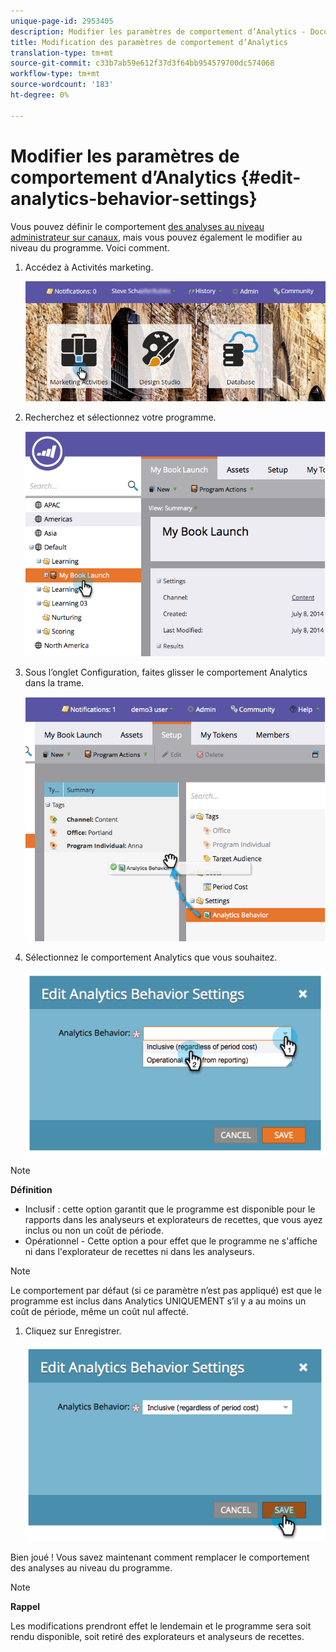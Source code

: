 ```yaml
---
unique-page-id: 2953405
description: Modifier les paramètres de comportement d’Analytics - Documents marketing - Documentation du produit
title: Modification des paramètres de comportement d’Analytics
translation-type: tm+mt
source-git-commit: c33b7ab59e612f37d3f64bb954579700dc574068
workflow-type: tm+mt
source-wordcount: '183'
ht-degree: 0%

---
```



# Modifier les paramètres de comportement d’Analytics {#edit-analytics-behavior-settings}

Vous pouvez définir le comportement [des analyses au niveau administrateur sur canaux](../../../../product-docs/reporting/revenue-cycle-analytics/program-analytics/make-a-program-without-a-period-cost-available-in-revenue-explorer-and-analyzers.md), mais vous pouvez également le modifier au niveau du programme. Voici comment.

1. Accédez à Activités marketing.

   ![](assets/login-marketing-activities-2.png)

1. Recherchez et sélectionnez votre programme.

   ![](assets/image2014-9-24-11-3a40-3a57.png)

1. Sous l’onglet Configuration, faites glisser le comportement Analytics dans la trame.

   ![](assets/image2014-9-24-11-3a41-3a2.png)

1. Sélectionnez le comportement Analytics que vous souhaitez.

   ![](assets/image2014-9-24-11-3a42-3a0.png)

>[!NOTE]
>
>**Définition**
>
>* Inclusif : cette option garantit que le programme est disponible pour le rapports dans les analyseurs et explorateurs de recettes, que vous ayez inclus ou non un coût de période.
>* Opérationnel - Cette option a pour effet que le programme ne s&#39;affiche ni dans l&#39;explorateur de recettes ni dans les analyseurs.

>



>[!NOTE]
>
>Le comportement par défaut (si ce paramètre n’est pas appliqué) est que le programme est inclus dans Analytics UNIQUEMENT s’il y a au moins un coût de période, même un coût nul affecté.

1. Cliquez sur Enregistrer.

   ![](assets/image2014-9-24-11-3a42-3a6.png)

Bien joué ! Vous savez maintenant comment remplacer le comportement des analyses au niveau du programme.

>[!NOTE]
>
>**Rappel**
>
>Les modifications prendront effet le lendemain et le programme sera soit rendu disponible, soit retiré des explorateurs et analyseurs de recettes.

